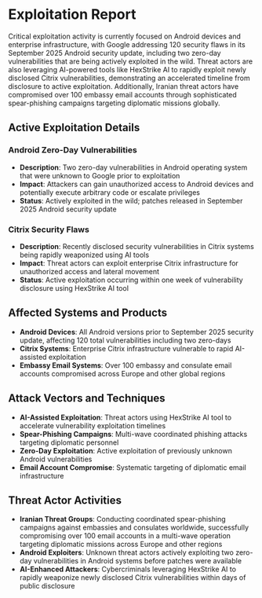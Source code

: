 # Exploitation Report

Critical exploitation activity is currently focused on Android devices and enterprise infrastructure, with Google addressing 120 security flaws in its September 2025 Android security update, including two zero-day vulnerabilities that are being actively exploited in the wild. Threat actors are also leveraging AI-powered tools like HexStrike AI to rapidly exploit newly disclosed Citrix vulnerabilities, demonstrating an accelerated timeline from disclosure to active exploitation. Additionally, Iranian threat actors have compromised over 100 embassy email accounts through sophisticated spear-phishing campaigns targeting diplomatic missions globally.

## Active Exploitation Details

### Android Zero-Day Vulnerabilities
- **Description**: Two zero-day vulnerabilities in Android operating system that were unknown to Google prior to exploitation
- **Impact**: Attackers can gain unauthorized access to Android devices and potentially execute arbitrary code or escalate privileges
- **Status**: Actively exploited in the wild; patches released in September 2025 Android security update

### Citrix Security Flaws
- **Description**: Recently disclosed security vulnerabilities in Citrix systems being rapidly weaponized using AI tools
- **Impact**: Threat actors can exploit enterprise Citrix infrastructure for unauthorized access and lateral movement
- **Status**: Active exploitation occurring within one week of vulnerability disclosure using HexStrike AI tool

## Affected Systems and Products

- **Android Devices**: All Android versions prior to September 2025 security update, affecting 120 total vulnerabilities including two zero-days
- **Citrix Systems**: Enterprise Citrix infrastructure vulnerable to rapid AI-assisted exploitation
- **Embassy Email Systems**: Over 100 embassy and consulate email accounts compromised across Europe and other global regions

## Attack Vectors and Techniques

- **AI-Assisted Exploitation**: Threat actors using HexStrike AI tool to accelerate vulnerability exploitation timelines
- **Spear-Phishing Campaigns**: Multi-wave coordinated phishing attacks targeting diplomatic personnel
- **Zero-Day Exploitation**: Active exploitation of previously unknown Android vulnerabilities
- **Email Account Compromise**: Systematic targeting of diplomatic email infrastructure

## Threat Actor Activities

- **Iranian Threat Groups**: Conducting coordinated spear-phishing campaigns against embassies and consulates worldwide, successfully compromising over 100 email accounts in a multi-wave operation targeting diplomatic missions across Europe and other regions
- **Android Exploiters**: Unknown threat actors actively exploiting two zero-day vulnerabilities in Android systems before patches were available
- **AI-Enhanced Attackers**: Cybercriminals leveraging HexStrike AI to rapidly weaponize newly disclosed Citrix vulnerabilities within days of public disclosure